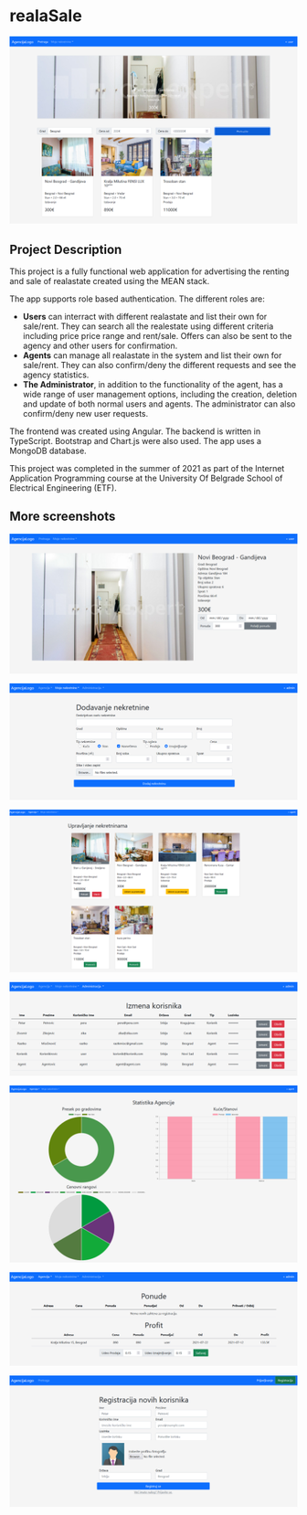 # realaSale

![](images/user_index.PNG) <br>

## Project Description
This project is a fully functional web application for advertising the renting and sale of realastate created using the MEAN stack.



The app supports role based authentication. The different roles are:
* **Users** can interract with different realastate and list their own for sale/rent. They can search all the realestate using different criteria including price price range and rent/sale. Offers can also be sent to the agency and other users for confirmation.
* **Agents** can manage all realastate in the system and list their own for sale/rent. They can also confirm/deny the different requests and see the agency statistics.
* **The Administrator**, in addition to the functionality of the agent, has a wide range of user management options, including the creation, deletion and update of both normal users and agents. The administrator can also confirm/deny new user requests.

The frontend was created using Angular. The backend is written in TypeScript. Bootstrap and Chart.js were also used. The app uses a MongoDB database.

This project was completed in the summer of 2021 as part of the Internet Application Programming course at the University Of Belgrade School of Electrical Engineering (ETF).

## More screenshots

![](images/realestate_view.PNG) <br>

![](images/realestate_add.PNG) <br>

![](images/realestate_manage.PNG) <br>

![](images/users.PNG) <br>

![](images/agency_stats.PNG) <br>

![](images/offers.PNG) <br>

![](images/register.PNG) <br>
